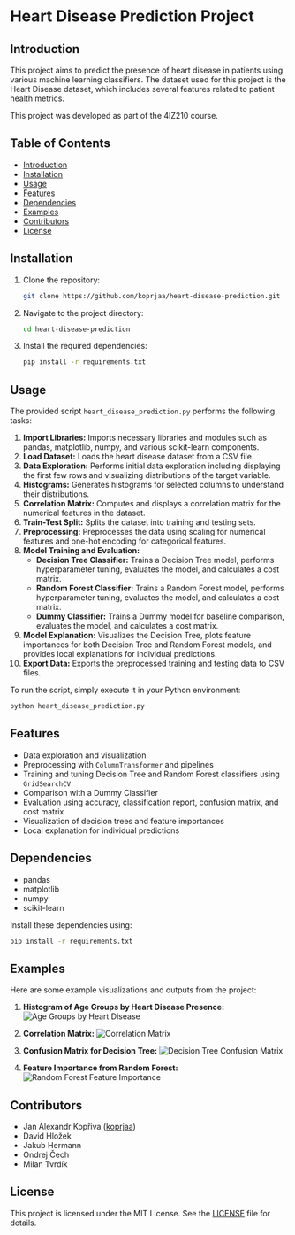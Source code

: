 
# Heart Disease Prediction Project

## Introduction
This project aims to predict the presence of heart disease in patients using various machine learning classifiers. The dataset used for this project is the Heart Disease dataset, which includes several features related to patient health metrics.

This project was developed as part of the 4IZ210 course.

## Table of Contents
- [Introduction](#introduction)
- [Installation](#installation)
- [Usage](#usage)
- [Features](#features)
- [Dependencies](#dependencies)
- [Examples](#examples)
- [Contributors](#contributors)
- [License](#license)

## Installation
1. Clone the repository:
   ```sh
   git clone https://github.com/koprjaa/heart-disease-prediction.git
   ```
2. Navigate to the project directory:
   ```sh
   cd heart-disease-prediction
   ```
3. Install the required dependencies:
   ```sh
   pip install -r requirements.txt
   ```

## Usage
The provided script `heart_disease_prediction.py` performs the following tasks:

1. **Import Libraries:** Imports necessary libraries and modules such as pandas, matplotlib, numpy, and various scikit-learn components.
2. **Load Dataset:** Loads the heart disease dataset from a CSV file.
3. **Data Exploration:** Performs initial data exploration including displaying the first few rows and visualizing distributions of the target variable.
4. **Histograms:** Generates histograms for selected columns to understand their distributions.
5. **Correlation Matrix:** Computes and displays a correlation matrix for the numerical features in the dataset.
6. **Train-Test Split:** Splits the dataset into training and testing sets.
7. **Preprocessing:** Preprocesses the data using scaling for numerical features and one-hot encoding for categorical features.
8. **Model Training and Evaluation:**
   - **Decision Tree Classifier:** Trains a Decision Tree model, performs hyperparameter tuning, evaluates the model, and calculates a cost matrix.
   - **Random Forest Classifier:** Trains a Random Forest model, performs hyperparameter tuning, evaluates the model, and calculates a cost matrix.
   - **Dummy Classifier:** Trains a Dummy model for baseline comparison, evaluates the model, and calculates a cost matrix.
9. **Model Explanation:** Visualizes the Decision Tree, plots feature importances for both Decision Tree and Random Forest models, and provides local explanations for individual predictions.
10. **Export Data:** Exports the preprocessed training and testing data to CSV files.

To run the script, simply execute it in your Python environment:
```sh
python heart_disease_prediction.py
```

## Features
- Data exploration and visualization
- Preprocessing with `ColumnTransformer` and pipelines
- Training and tuning Decision Tree and Random Forest classifiers using `GridSearchCV`
- Comparison with a Dummy Classifier
- Evaluation using accuracy, classification report, confusion matrix, and cost matrix
- Visualization of decision trees and feature importances
- Local explanation for individual predictions

## Dependencies
- pandas
- matplotlib
- numpy
- scikit-learn

Install these dependencies using:
```sh
pip install -r requirements.txt
```

## Examples
Here are some example visualizations and outputs from the project:

1. **Histogram of Age Groups by Heart Disease Presence:**
   ![Age Groups by Heart Disease](images/age_histogram.png)

2. **Correlation Matrix:**
   ![Correlation Matrix](images/correlation_matrix.png)

3. **Confusion Matrix for Decision Tree:**
   ![Decision Tree Confusion Matrix](images/dt_confusion_matrix.png)

4. **Feature Importance from Random Forest:**
   ![Random Forest Feature Importance](images/rf_feature_importance.png)

## Contributors
- Jan Alexandr Kopřiva ([koprjaa](https://github.com/koprjaa))
- David Hložek
- Jakub Hermann
- Ondrej Čech
- Milan Tvrdík

## License
This project is licensed under the MIT License. See the [LICENSE](LICENSE) file for details.

